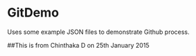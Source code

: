 # GitDemo

Uses some example JSON files to demonstrate Github process.


##This is from Chinthaka D on 25th January 2015


